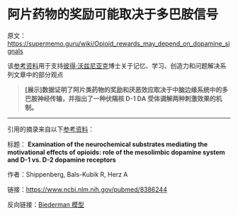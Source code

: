 # 阿片药物的奖励可能取决于多巴胺信号

原文：https://supermemo.guru/wiki/Opioid_rewards_may_depend_on_dopamine_signals

该[参考资料](https://supermemo.guru/wiki/References)用于支持[彼得·沃兹尼亚克](https://supermemo.guru/wiki/Piotr_Wozniak)博士关于记忆、学习、创造力和问题解决系列文章中的部分观点

> **[展示]数据证明了阿片类药物的奖励和厌恶效应取决于中脑边缘系统中的多巴胺神经传输，并指出了一种伏隔核 D-1 DA 受体调解两种刺激效果的机制。** 

------

引用的摘录来自以下[参考资料](https://supermemo.guru/wiki/References)：

标题： **Examination of the neurochemical substrates mediating the motivational effects of opioids: role of the mesolimbic dopamine system and D-1 vs. D-2 dopamine receptors** 

作者：Shippenberg, Bals-Kubik R, Herz A

链接：https://www.ncbi.nlm.nih.gov/pubmed/8386244

反向链接：[Biederman 模型](https://supermemo.guru/wiki/Biederman_model)